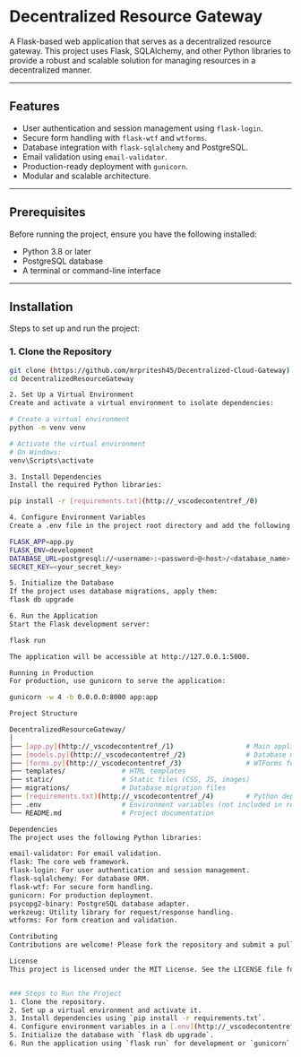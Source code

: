 # Decentralized Resource Gateway

A Flask-based web application that serves as a decentralized resource gateway. This project uses Flask, SQLAlchemy, and other Python libraries to provide a robust and scalable solution for managing resources in a decentralized manner.

---

## Features

- User authentication and session management using `flask-login`.
- Secure form handling with `flask-wtf` and `wtforms`.
- Database integration with `flask-sqlalchemy` and PostgreSQL.
- Email validation using `email-validator`.
- Production-ready deployment with `gunicorn`.
- Modular and scalable architecture.

---

## Prerequisites

Before running the project, ensure you have the following installed:

- Python 3.8 or later
- PostgreSQL database
- A terminal or command-line interface

---

## Installation

 Steps to set up and run the project:

### 1. Clone the Repository
```bash
git clone (https://github.com/mrpritesh45/Decentralized-Cloud-Gateway)
cd DecentralizedResourceGateway

2. Set Up a Virtual Environment
Create and activate a virtual environment to isolate dependencies:

# Create a virtual environment
python -m venv venv

# Activate the virtual environment
# On Windows:
venv\Scripts\activate

3. Install Dependencies
Install the required Python libraries:

pip install -r [requirements.txt](http://_vscodecontentref_/0)

4. Configure Environment Variables
Create a .env file in the project root directory and add the following:

FLASK_APP=app.py
FLASK_ENV=development
DATABASE_URL=postgresql://<username>:<password>@<host>/<database_name>
SECRET_KEY=<your_secret_key>

5. Initialize the Database
If the project uses database migrations, apply them:
flask db upgrade

6. Run the Application
Start the Flask development server:

flask run

The application will be accessible at http://127.0.0.1:5000.

Running in Production
For production, use gunicorn to serve the application:

gunicorn -w 4 -b 0.0.0.0:8000 app:app

Project Structure

DecentralizedResourceGateway/
│
├── [app.py](http://_vscodecontentref_/1)                  # Main application entry point
├── [models.py](http://_vscodecontentref_/2)               # Database models
├── [forms.py](http://_vscodecontentref_/3)                # WTForms for handling user input
├── templates/              # HTML templates
├── static/                 # Static files (CSS, JS, images)
├── migrations/             # Database migration files
├── [requirements.txt](http://_vscodecontentref_/4)        # Python dependencies
├── .env                    # Environment variables (not included in repo)
└── README.md               # Project documentation

Dependencies
The project uses the following Python libraries:

email-validator: For email validation.
flask: The core web framework.
flask-login: For user authentication and session management.
flask-sqlalchemy: For database ORM.
flask-wtf: For secure form handling.
gunicorn: For production deployment.
psycopg2-binary: PostgreSQL database adapter.
werkzeug: Utility library for request/response handling.
wtforms: For form creation and validation.

Contributing
Contributions are welcome! Please fork the repository and submit a pull request with your changes.

License
This project is licensed under the MIT License. See the LICENSE file for details.


### Steps to Run the Project
1. Clone the repository.
2. Set up a virtual environment and activate it.
3. Install dependencies using `pip install -r requirements.txt`.
4. Configure environment variables in a [.env](http://_vscodecontentref_/5) file.
5. Initialize the database with `flask db upgrade`.
6. Run the application using `flask run` for development or `gunicorn` for production.
